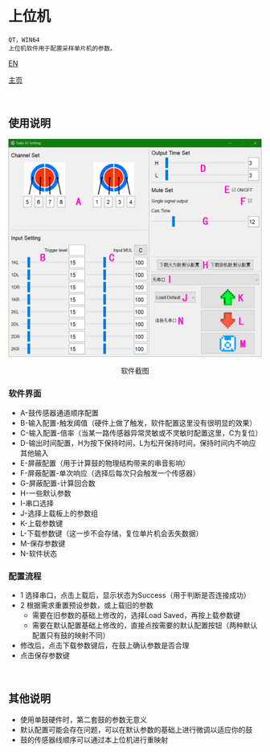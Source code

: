 # 上位机
    QT，WIN64  
    上位机软件用于配置采样单片机的参数。  

[EN](./README_EN.md)  

[主页](../)  

<br/>

## 使用说明

![软件截图](./img/img.png  "软件截图")
<center>软件截图</center>

### 软件界面

- A-鼓传感器通道顺序配置
- B-输入配置-触发阈值（硬件上做了触发，软件配置这里没有很明显的效果）
- C-输入配置-倍率（当某一路传感器异常灵敏或不灵敏时配置这里，C为复位）
- D-输出时间配置，H为按下保持时间，L为松开保持时间，保持时间内不响应其他输入
- E-屏蔽配置（用于计算鼓的物理结构带来的串音影响）
- F-屏蔽配置-单次响应（选择后每次只会触发一个传感器）
- G-屏蔽配置-计算回合数
- H-一些默认参数
- I-串口选择
- J-选择上载板上的参数组
- K-上载参数键
- L-下载参数键（这一步不会存储，复位单片机会丢失数据）
- M-保存参数键
- N-软件状态

### 配置流程

- 1 选择串口，点击上载后，显示状态为Success（用于判断是否连接成功）
- 2 根据需求重置预设参数，或上载旧的参数
    - 需要在旧参数的基础上修改的，选择Load Saved，再按上载参数键
    - 需要在默认配置基础上修改的，直接点按需要的默认配置按钮（两种默认配置只有鼓的映射不同）
- 修改后，点击下载参数键后，在鼓上确认参数是否合理
- 点击保存参数键

<br/>

## 其他说明
- 使用单鼓硬件时，第二套鼓的参数无意义
- 默认配置可能会存在问题，可以在默认参数的基础上进行微调以适应你的鼓
- 鼓的传感器线顺序可以通过本上位机进行重映射

